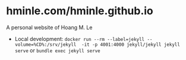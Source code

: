 # hminle.com/hminle.github.io
A personal website of Hoang M. Le

- Local development: `docker run --rm --label=jekyll --volume=%CD%:/srv/jekyll  -it -p 4001:4000 jekyll/jekyll jekyll serve` or `bundle exec jekyll serve`
